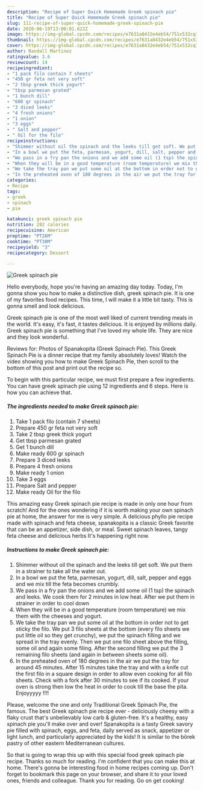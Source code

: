 ```yaml
---
description: "Recipe of Super Quick Homemade Greek spinach pie"
title: "Recipe of Super Quick Homemade Greek spinach pie"
slug: 111-recipe-of-super-quick-homemade-greek-spinach-pie
date: 2020-06-19T13:00:01.622Z
image: https://img-global.cpcdn.com/recipes/e7631a8432e4eb54/751x532cq70/greek-spinach-pie-recipe-main-photo.jpg
thumbnail: https://img-global.cpcdn.com/recipes/e7631a8432e4eb54/751x532cq70/greek-spinach-pie-recipe-main-photo.jpg
cover: https://img-global.cpcdn.com/recipes/e7631a8432e4eb54/751x532cq70/greek-spinach-pie-recipe-main-photo.jpg
author: Randall Martinez
ratingvalue: 3.6
reviewcount: 14
recipeingredient:
- "1 pack filo contain 7 sheets"
- "450 gr feta not very soft"
- "2 tbsp greek thick yogurt"
- "tbsp parmesan grated"
- "1 bunch dill"
- "600 gr spinach"
- "3 diced leeks"
- "4 fresh onions"
- "1 onion"
- "3 eggs"
- " Salt and pepper"
- " Oil for the filo"
recipeinstructions:
- "Shimmer without oil the spinach and the leeks till get soft. We put them in a strainer to take all the water out."
- "In a bowl we put the feta, parmesan, yogurt, dill, salt, pepper and eggs and we mix till the feta becomes crumbly."
- "We pass in a fry pan the onions and we add some oil (1 tsp) the spinach and leeks. We cook them for 2 minutes in low heat. After we put them in strainer in order to cool down"
- "When they will be in a good temperature (room temperature) we mix them with the cheeses and yogurt."
- "We take the tray pan we put some oil at the bottom in order not to get sticky the filo. We put 3 filo sheets at the bottom (every filo sheets we put little oil so they get crunchy), we put the spinach filling and we spread in the tray evenly. Then we put one filo sheet above the filling, some oil and again some filing. After the second filling we put the 3 remaining filo sheets (and again in between sheets some oil)."
- "In the preheated oven of 180 degrees in the air we put the tray for around 45 minutes. After 15 minutes take the tray and with a knife cut the first filo in a square design in order to allow even cooking for all filo sheets. Check with a fork after 30 minutes to see if its cooked. If your oven is strong then low the heat in order to cook till the base the pita. Enjoyyyyy !!!!"
categories:
- Recipe
tags:
- greek
- spinach
- pie

katakunci: greek spinach pie 
nutrition: 282 calories
recipecuisine: American
preptime: "PT26M"
cooktime: "PT30M"
recipeyield: "3"
recipecategory: Dessert

---
```



![Greek spinach pie](https://img-global.cpcdn.com/recipes/e7631a8432e4eb54/751x532cq70/greek-spinach-pie-recipe-main-photo.jpg)

Hello everybody, hope you're having an amazing day today. Today, I'm gonna show you how to make a distinctive dish, greek spinach pie. It is one of my favorites food recipes. This time, I will make it a little bit tasty. This is gonna smell and look delicious.

Greek spinach pie is one of the most well liked of current trending meals in the world. It's easy, it's fast, it tastes delicious. It is enjoyed by millions daily. Greek spinach pie is something that I've loved my whole life. They are nice and they look wonderful.

Reviews for: Photos of Spanakopita (Greek Spinach Pie). This Greek Spinach Pie is a dinner recipe that my family absolutely loves! Watch the video showing you how to make Greek Spinach Pie, then scroll to the bottom of this post and print out the recipe so.


To begin with this particular recipe, we must first prepare a few ingredients. You can have greek spinach pie using 12 ingredients and 6 steps. Here is how you can achieve that.

<!--inarticleads1-->

##### The ingredients needed to make Greek spinach pie:

1. Take 1 pack filo (contain 7 sheets)
1. Prepare 450 gr feta not very soft
1. Take 2 tbsp greek thick yogurt
1. Get tbsp parmesan grated
1. Get 1 bunch dill
1. Make ready 600 gr spinach
1. Prepare 3 diced leeks
1. Prepare 4 fresh onions
1. Make ready 1 onion
1. Take 3 eggs
1. Prepare  Salt and pepper
1. Make ready  Oil for the filo


This amazing easy Greek spinach pie recipe is made in only one hour from scratch! And for the ones wondering if it is worth making your own spinach pie at home, the answer for me is very simple. A delicious phyllo pie recipe made with spinach and feta cheese, spanakopita is a classic Greek favorite that can be an appetizer, side dish, or meal. Sweet spinach leaves, tangy feta cheese and delicious herbs It&#39;s happening right now. 

<!--inarticleads2-->

##### Instructions to make Greek spinach pie:

1. Shimmer without oil the spinach and the leeks till get soft. We put them in a strainer to take all the water out.
1. In a bowl we put the feta, parmesan, yogurt, dill, salt, pepper and eggs and we mix till the feta becomes crumbly.
1. We pass in a fry pan the onions and we add some oil (1 tsp) the spinach and leeks. We cook them for 2 minutes in low heat. After we put them in strainer in order to cool down
1. When they will be in a good temperature (room temperature) we mix them with the cheeses and yogurt.
1. We take the tray pan we put some oil at the bottom in order not to get sticky the filo. We put 3 filo sheets at the bottom (every filo sheets we put little oil so they get crunchy), we put the spinach filling and we spread in the tray evenly. Then we put one filo sheet above the filling, some oil and again some filing. After the second filling we put the 3 remaining filo sheets (and again in between sheets some oil).
1. In the preheated oven of 180 degrees in the air we put the tray for around 45 minutes. After 15 minutes take the tray and with a knife cut the first filo in a square design in order to allow even cooking for all filo sheets. Check with a fork after 30 minutes to see if its cooked. If your oven is strong then low the heat in order to cook till the base the pita. Enjoyyyyy !!!!


Please, welcome the one and only Traditional Greek Spinach Pie, the famous. The best Greek spinach pie recipe ever - deliciously cheesy with a flaky crust that&#39;s unbelievably low carb &amp; gluten-free. It&#39;s a healthy, easy spinach pie you&#39;ll make over and over! Spanakopita is a tasty Greek savory pie filled with spinach, eggs, and feta, daily served as snack, appetizer or light lunch, and particularly appreciated by the kids! It is similar to the börek pastry of other eastern Mediterranean cultures. 

So that is going to wrap this up with this special food greek spinach pie recipe. Thanks so much for reading. I'm confident that you can make this at home. There's gonna be interesting food in home recipes coming up. Don't forget to bookmark this page on your browser, and share it to your loved ones, friends and colleague. Thank you for reading. Go on get cooking!
